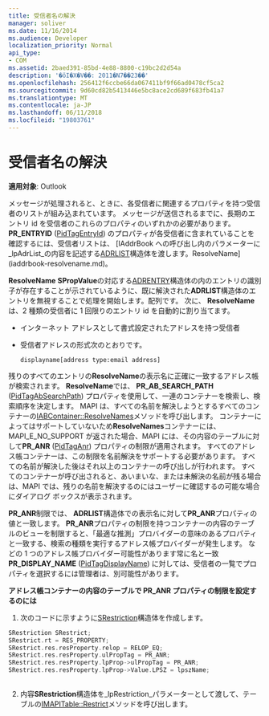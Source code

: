 ```yaml
---
title: 受信者名の解決
manager: soliver
ms.date: 11/16/2014
ms.audience: Developer
localization_priority: Normal
api_type:
- COM
ms.assetid: 2baed391-85bd-4e88-8800-c19bc2d2d54a
description: '�ŏI�X�V��: 2011�N7��23��'
ms.openlocfilehash: 256412f6ccbe66da067411bf9f66ad0478cf5ca2
ms.sourcegitcommit: 9d60cd82b5413446e5bc8ace2cd689f683fb41a7
ms.translationtype: MT
ms.contentlocale: ja-JP
ms.lasthandoff: 06/11/2018
ms.locfileid: "19803761"
---
```

# <a name="resolving-a-recipient-name"></a>受信者名の解決

  
  
**適用対象**: Outlook 
  
メッセージが処理されると、ときに、各受信者に関連するプロパティを持つ受信者のリストが組み込まれています。 メッセージが送信されるまでに、長期のエントリ id を受信者のこれらのプロパティのいずれかの必要があります。 **PR_ENTRYID** ([PidTagEntryId](pidtagentryid-canonical-property.md)) のプロパティが各受信者に含まれていることを確認するには、受信者リストは、 [IAddrBook への呼び出し内のパラメーターに_lpAdrList_の内容を記述する[ADRLIST](adrlist.md)構造体を渡します。ResolveName](iaddrbook-resolvename.md)。
  
 **ResolveName** **SPropValue**の対応する[ADRENTRY](adrentry.md)構造体の内のエントリの識別子が存在することが示されているように、既に解決された**ADRLIST**構造体のエントリを無視することで処理を開始します。配列です。 次に、 **ResolveName**は、2 種類の受信者に 1 回限りのエントリ id を自動的に割り当てます。 
  
- インターネット アドレスとして書式設定されたアドレスを持つ受信者
    
- 受信者アドレスの形式次のとおりです。
    
     `displayname[address type:email address]`
    
残りのすべてのエントリの**ResolveName**の表示名に正確に一致するアドレス帳が検索されます。 **ResolveName**では、 **PR_AB_SEARCH_PATH** ([PidTagAbSearchPath](pidtagabsearchpath-canonical-property.md)) プロパティを使用して、一連のコンテナーを検索し、検索順序を決定します。 MAPI は、すべての名前を解決しようとするすべてのコンテナーの[IABContainer::ResolveNames](iabcontainer-resolvenames.md)メソッドを呼び出します。 コンテナーによってはサポートしていないため**ResolveNames**コンテナーには、MAPI_E_NO_SUPPORT が返された場合、MAPI には、その内容のテーブルに対して**PR_ANR** ([PidTagAnr](pidtaganr-canonical-property.md)) プロパティの制限が適用されます。 すべてのアドレス帳コンテナーは、この制限を名前解決をサポートする必要があります。 すべての名前が解決した後はそれ以上のコンテナーの呼び出しが行われます。 すべてのコンテナーが呼び出されると、あいまいな、または未解決の名前が残る場合は、MAPI では、残りの名前を解決するのにはユーザーに確認するの可能な場合にダイアログ ボックスが表示されます。
  
**PR_ANR**制限では、 **ADRLIST**構造体での表示名に対して**PR_ANR**プロパティの値と一致します。 **PR_ANR**プロパティの制限を持つコンテナーの内容のテーブルのビューを制限すると、「最適な推測」プロバイダーの意味のあるプロパティと一致する、検索の種類を実行するアドレス帳プロバイダーが発生します。 などの 1 つのアドレス帳プロバイダー可能性があります常に名と一致**PR_DISPLAY_NAME** ([PidTagDisplayName](pidtagdisplayname-canonical-property.md)) に対しては、受信者の一覧でプロパティを選択するには管理者は、別可能性があります。
  
 **アドレス帳コンテナーの内容のテーブルで PR_ANR プロパティの制限を設定するのには**
  
1. 次のコードに示すように[SRestriction](srestriction.md)構造体を作成します。 
    
  ```cpp
  SRestriction SRestrict;
  SRestrict.rt = RES_PROPERTY;
  SRestrict.res.resProperty.relop = RELOP_EQ;
  SRestrict.res.resProperty.ulPropTag = PR_ANR;
  SRestrict.res.resProperty.lpProp->ulPropTag = PR_ANR;
  SRestrict.res.resProperty.lpProp->Value.LPSZ = lpszName;
   
  ```

2. 内容**SRestriction**構造体を_lpRestriction_パラメーターとして渡して、テーブルの[IMAPITable::Restrict](imapitable-restrict.md)メソッドを呼び出します。 
    

